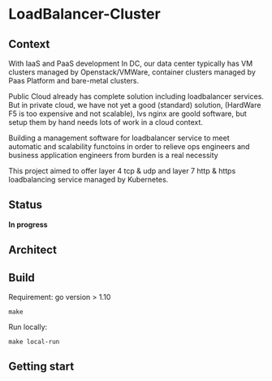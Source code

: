 # LoadBalancer-Cluster

## Context

With IaaS and PaaS development In DC, our data center typically has VM clusters managed by Openstack/VMWare, container clusters managed by Paas Platform and bare-metal clusters. 

Public Cloud already has complete solution including loadbalancer services. But in private cloud, we have not yet a good (standard) solution, (HardWare F5 is too expensive and not scalable), lvs nginx are goold software, but setup them by hand needs lots of work in a cloud context. 

Building a management software for loadbalancer service to meet automatic and scalability functoins in order to relieve ops engineers and business application engineers from burden is a real necessity 

This project aimed to offer layer 4 tcp & udp and layer 7 http & https loadbalancing service managed by Kubernetes.

## Status

**In progress**

## Architect

## Build
Requirement: go version > 1.10
```
make
```
Run locally:
```
make local-run
```

## Getting start
